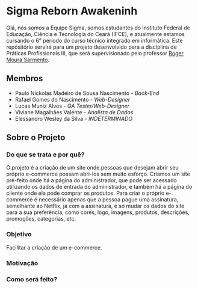 
# Sigma Reborn Awakeninh

Olá, nós somos a Equipe Sigma, somos estudantes do Instituto Federal de Educação, Ciência e Tecnologia do Ceará (IFCE), e atualmente estamos cursando o 6° período do curso técnico integrado em informática. Este repósitório servirá para um projeto desenvolvido para a disciplina de Práticas Profissionais III, que será supervisionado pelo professor [Roger Moura Sarmento](https://github.com/rogermsarmento).</p>

## Membros

- Paulo Nickolas Madeiro de Sousa Nascimento - *Back-End*
- Rafael Gomes do Nascimento - *Web-Designer*
- Lucas Muniz Alves - *QA Tester/Web-Designer*
- Viviane Magalhães Valente - *Analista de Dados*
- Elessandro Wesley da Silva - *INDETERMINADO*

## Sobre o Projeto

### Do que se trata e por quê?

O projeto é a criação de um site onde pessoas que desejam abrir seu próprio e-commerce possam abri-los sem muito esforço. Criamos um site pré-feito onde há a página do administrador, que pode ser acessado utilizando os dados de entrada do administrador, e também há a página do cliente onde ela pode comprar os produtos.
Para criar o próprio e-commerce é necessário apenas que a pessoa pague uma assinatura, semelhante ao Netflix, já com a assinatura, é só mudar os dados do site para a sua preferência, como cores, logo, imagens, produtos, descrições, promoções, categorias, etc.


### Objetivo

Facilitar a criação de um e-commerce.

### Motivação

### Como será feito?
</div>



